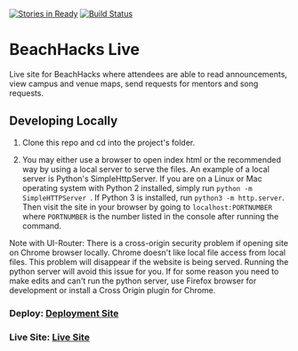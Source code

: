 [![Stories in Ready](https://badge.waffle.io/BeachHacks/Beach_Live.png?label=ready&title=Ready)](https://waffle.io/BeachHacks/Beach_Live)
[![Build Status](https://travis-ci.org/BeachHacks/Beach_Live.svg?branch=master)](https://travis-ci.org/BeachHacks/Beach_Live)

# BeachHacks Live

Live site for BeachHacks where attendees are able to read announcements, view campus and venue maps, send requests for mentors and song requests.

## Developing Locally

1. Clone this repo and cd into the project's folder.

2. You may either use a browser to open index html or the recommended way by using a local server to serve the files.
An example of a local server is Python's SimpleHttpServer. If you are on a Linux or Mac operating system with Python 2 installed, simply run `python -m SimpleHTTPServer `. If Python 3 is installed, run `python3 -m http.server`. Then visit the site in your browser by going to `localhost:PORTNUMBER` where `PORTNUMBER` is the number listed in the console after running the command.

Note with UI-Router: There is a cross-origin security problem if opening site on Chrome browser locally. Chrome doesn't like local file access from local files. This problem will disappear if the website is being served. Running the python server will avoid this issue for you. If for some reason you need to make edits and can't run the python server, use Firefox browser for development or install a Cross Origin plugin for Chrome.

### Deploy: [Deployment Site](https://beachlive-e9dbc.firebaseapp.com)
### Live Site: [Live Site](https://live.beachhacks.com)
